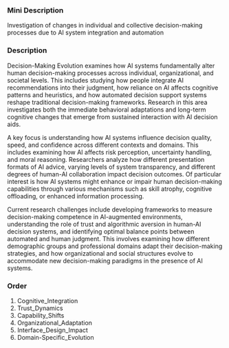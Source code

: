 ### Mini Description

Investigation of changes in individual and collective decision-making processes due to AI system integration and automation

### Description

Decision-Making Evolution examines how AI systems fundamentally alter human decision-making processes across individual, organizational, and societal levels. This includes studying how people integrate AI recommendations into their judgment, how reliance on AI affects cognitive patterns and heuristics, and how automated decision support systems reshape traditional decision-making frameworks. Research in this area investigates both the immediate behavioral adaptations and long-term cognitive changes that emerge from sustained interaction with AI decision aids.

A key focus is understanding how AI systems influence decision quality, speed, and confidence across different contexts and domains. This includes examining how AI affects risk perception, uncertainty handling, and moral reasoning. Researchers analyze how different presentation formats of AI advice, varying levels of system transparency, and different degrees of human-AI collaboration impact decision outcomes. Of particular interest is how AI systems might enhance or impair human decision-making capabilities through various mechanisms such as skill atrophy, cognitive offloading, or enhanced information processing.

Current research challenges include developing frameworks to measure decision-making competence in AI-augmented environments, understanding the role of trust and algorithmic aversion in human-AI decision systems, and identifying optimal balance points between automated and human judgment. This involves examining how different demographic groups and professional domains adapt their decision-making strategies, and how organizational and social structures evolve to accommodate new decision-making paradigms in the presence of AI systems.

### Order

1. Cognitive_Integration
2. Trust_Dynamics
3. Capability_Shifts
4. Organizational_Adaptation
5. Interface_Design_Impact
6. Domain-Specific_Evolution
